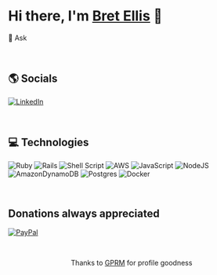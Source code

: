 <!--
**bmcanelly/bmcanelly** is a ✨ _special_ ✨ repository because its `README.md` (this file) appears on your GitHub profile.

Here are some ideas to get you started:

- 🔭 I’m currently working on ...
- 🌱 I’m currently learning ...
- 👯 I’m looking to collaborate on ...
- 🤔 I’m looking for help with ...
- 💬 Ask me about ...
- 📫 How to reach me: ...
- 😄 Pronouns: ...
- ⚡ Fun fact: ...
-->

# Hi there, I'm [Bret Ellis](https://bmcanelly.github.io/#/) 👋


💬 Ask<br>


<p>&nbsp;</p>

## 🌎 Socials
[![LinkedIn](https://img.shields.io/badge/LinkedIn-%230077B5.svg?logo=linkedin&logoColor=white)](https://linkedin.com/in/bretellis)


<p>&nbsp;</p>


## 💻 Technologies
![Ruby](https://img.shields.io/badge/ruby-%23CC342D.svg?style=for-the-badge&logo=ruby&logoColor=white) ![Rails](https://img.shields.io/badge/rails-%23CC0000.svg?style=for-the-badge&logo=ruby-on-rails&logoColor=white) ![Shell Script](https://img.shields.io/badge/shell_script-%23121011.svg?style=for-the-badge&logo=gnu-bash&logoColor=white) ![AWS](https://img.shields.io/badge/AWS-%23FF9900.svg?style=for-the-badge&logo=amazon-aws&logoColor=white) ![JavaScript](https://img.shields.io/badge/javascript-%23323330.svg?style=for-the-badge&logo=javascript&logoColor=%23F7DF1E) ![NodeJS](https://img.shields.io/badge/node.js-6DA55F?style=for-the-badge&logo=node.js&logoColor=white) ![AmazonDynamoDB](https://img.shields.io/badge/Amazon%20DynamoDB-4053D6?style=for-the-badge&logo=Amazon%20DynamoDB&logoColor=white) ![Postgres](https://img.shields.io/badge/postgres-%23316192.svg?style=for-the-badge&logo=postgresql&logoColor=white) ![Docker](https://img.shields.io/badge/docker-%230db7ed.svg?style=for-the-badge&logo=docker&logoColor=white)


<p>&nbsp;</p>



## Donations always appreciated
[![PayPal](https://img.shields.io/badge/PayPal-00457C?style=for-the-badge&logo=paypal&logoColor=white)](https://paypal.me/bmcanelly)
  

<p>&nbsp;</p>


<p align="center">Thanks to <a href="https://gprm.itsvg.in/">GPRM</a> for profile goodness</p>
  
